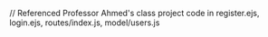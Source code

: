 // Referenced Professor Ahmed's class project code in register.ejs, login.ejs, routes/index.js, model/users.js 

